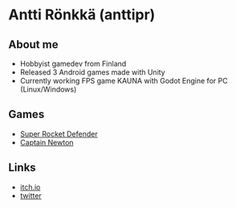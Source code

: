 # Antti Rönkkä (anttipr)

## About me
- Hobbyist gamedev from Finland
- Released 3 Android games made with Unity
- Currently working FPS game KAUNA with Godot Engine for PC (Linux/Windows)

## Games
- [Super Rocket Defender](https://play.google.com/store/apps/details?id=com.AnttiRonkkaGames.SuperRocketDefender)
- [Captain Newton](https://play.google.com/store/apps/details?id=com.anttironkkadev.mox)


## Links
- [itch.io](https://anttironkkagames.itch.io/)
- [twitter](https://twitter.com/anttipr)
